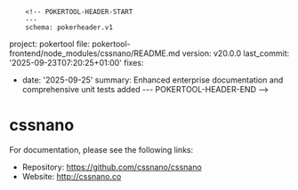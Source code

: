         <!-- POKERTOOL-HEADER-START
        ---
        schema: pokerheader.v1
project: pokertool
file: pokertool-frontend/node_modules/cssnano/README.md
version: v20.0.0
last_commit: '2025-09-23T07:20:25+01:00'
fixes:
- date: '2025-09-25'
  summary: Enhanced enterprise documentation and comprehensive unit tests added
        ---
        POKERTOOL-HEADER-END -->
# cssnano

For documentation, please see the following links:

* Repository: https://github.com/cssnano/cssnano
* Website: http://cssnano.co

